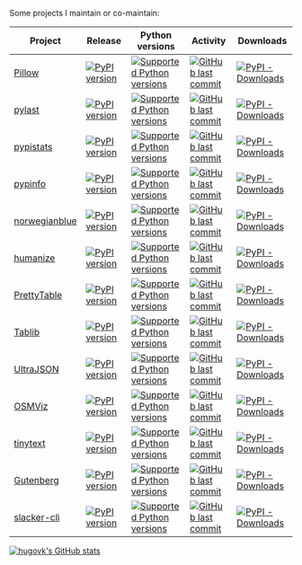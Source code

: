 Some projects I maintain or co-maintain:

[start_generated]: # (start_generated)

| Project                                                   | Release                                                                                                                                             | Python versions                                                                                                                                                                  | Activity                                                                                                                                                                     | Downloads                                                                                                                                                      |
|-----------------------------------------------------------|-----------------------------------------------------------------------------------------------------------------------------------------------------|----------------------------------------------------------------------------------------------------------------------------------------------------------------------------------|------------------------------------------------------------------------------------------------------------------------------------------------------------------------------|----------------------------------------------------------------------------------------------------------------------------------------------------------------|
| [Pillow](https://github.com/python-pillow/Pillow)         | [![PyPI version](https://img.shields.io/pypi/v/Pillow?style=flat-square&logo=pypi&logoColor=FFE873)](https://pypi.org/project/Pillow)               | [![Supported Python versions](https://img.shields.io/pypi/pyversions/Pillow.svg?style=flat-square&logo=python&logoColor=FFE873)](https://pypi.org/project/Pillow/)               | [![GitHub last commit](https://img.shields.io/github/last-commit/python-pillow/Pillow?style=flat-square&logo=github)](https://github.com/python-pillow/Pillow/commits)       | [![PyPI - Downloads](https://img.shields.io/pypi/dm/Pillow?style=flat-square&logo=pypi&logoColor=FFE873)](https://pypistats.org/packages/Pillow)               |
| [pylast](https://github.com/pylast/pylast)                | [![PyPI version](https://img.shields.io/pypi/v/pylast?style=flat-square&logo=pypi&logoColor=FFE873)](https://pypi.org/project/pylast)               | [![Supported Python versions](https://img.shields.io/pypi/pyversions/pylast.svg?style=flat-square&logo=python&logoColor=FFE873)](https://pypi.org/project/pylast/)               | [![GitHub last commit](https://img.shields.io/github/last-commit/pylast/pylast?style=flat-square&logo=github)](https://github.com/pylast/pylast/commits)                     | [![PyPI - Downloads](https://img.shields.io/pypi/dm/pylast?style=flat-square&logo=pypi&logoColor=FFE873)](https://pypistats.org/packages/pylast)               |
| [pypistats](https://github.com/hugovk/pypistats)          | [![PyPI version](https://img.shields.io/pypi/v/pypistats?style=flat-square&logo=pypi&logoColor=FFE873)](https://pypi.org/project/pypistats)         | [![Supported Python versions](https://img.shields.io/pypi/pyversions/pypistats.svg?style=flat-square&logo=python&logoColor=FFE873)](https://pypi.org/project/pypistats/)         | [![GitHub last commit](https://img.shields.io/github/last-commit/hugovk/pypistats?style=flat-square&logo=github)](https://github.com/hugovk/pypistats/commits)               | [![PyPI - Downloads](https://img.shields.io/pypi/dm/pypistats?style=flat-square&logo=pypi&logoColor=FFE873)](https://pypistats.org/packages/pypistats)         |
| [pypinfo](https://github.com/ofek/pypinfo)                | [![PyPI version](https://img.shields.io/pypi/v/pypinfo?style=flat-square&logo=pypi&logoColor=FFE873)](https://pypi.org/project/pypinfo)             | [![Supported Python versions](https://img.shields.io/pypi/pyversions/pypinfo.svg?style=flat-square&logo=python&logoColor=FFE873)](https://pypi.org/project/pypinfo/)             | [![GitHub last commit](https://img.shields.io/github/last-commit/ofek/pypinfo?style=flat-square&logo=github)](https://github.com/ofek/pypinfo/commits)                       | [![PyPI - Downloads](https://img.shields.io/pypi/dm/pypinfo?style=flat-square&logo=pypi&logoColor=FFE873)](https://pypistats.org/packages/pypinfo)             |
| [norwegianblue](https://github.com/hugovk/norwegianblue)  | [![PyPI version](https://img.shields.io/pypi/v/norwegianblue?style=flat-square&logo=pypi&logoColor=FFE873)](https://pypi.org/project/norwegianblue) | [![Supported Python versions](https://img.shields.io/pypi/pyversions/norwegianblue.svg?style=flat-square&logo=python&logoColor=FFE873)](https://pypi.org/project/norwegianblue/) | [![GitHub last commit](https://img.shields.io/github/last-commit/hugovk/norwegianblue?style=flat-square&logo=github)](https://github.com/hugovk/norwegianblue/commits)       | [![PyPI - Downloads](https://img.shields.io/pypi/dm/norwegianblue?style=flat-square&logo=pypi&logoColor=FFE873)](https://pypistats.org/packages/norwegianblue) |
| [humanize](https://github.com/jmoiron/humanize)           | [![PyPI version](https://img.shields.io/pypi/v/humanize?style=flat-square&logo=pypi&logoColor=FFE873)](https://pypi.org/project/humanize)           | [![Supported Python versions](https://img.shields.io/pypi/pyversions/humanize.svg?style=flat-square&logo=python&logoColor=FFE873)](https://pypi.org/project/humanize/)           | [![GitHub last commit](https://img.shields.io/github/last-commit/jmoiron/humanize?style=flat-square&logo=github)](https://github.com/jmoiron/humanize/commits)               | [![PyPI - Downloads](https://img.shields.io/pypi/dm/humanize?style=flat-square&logo=pypi&logoColor=FFE873)](https://pypistats.org/packages/humanize)           |
| [PrettyTable](https://github.com/jazzband/prettytable)    | [![PyPI version](https://img.shields.io/pypi/v/PrettyTable?style=flat-square&logo=pypi&logoColor=FFE873)](https://pypi.org/project/PrettyTable)     | [![Supported Python versions](https://img.shields.io/pypi/pyversions/PrettyTable.svg?style=flat-square&logo=python&logoColor=FFE873)](https://pypi.org/project/PrettyTable/)     | [![GitHub last commit](https://img.shields.io/github/last-commit/jazzband/prettytable?style=flat-square&logo=github)](https://github.com/jazzband/prettytable/commits)       | [![PyPI - Downloads](https://img.shields.io/pypi/dm/PrettyTable?style=flat-square&logo=pypi&logoColor=FFE873)](https://pypistats.org/packages/PrettyTable)     |
| [Tablib](https://github.com/jazzband/tablib)              | [![PyPI version](https://img.shields.io/pypi/v/Tablib?style=flat-square&logo=pypi&logoColor=FFE873)](https://pypi.org/project/Tablib)               | [![Supported Python versions](https://img.shields.io/pypi/pyversions/Tablib.svg?style=flat-square&logo=python&logoColor=FFE873)](https://pypi.org/project/Tablib/)               | [![GitHub last commit](https://img.shields.io/github/last-commit/jazzband/tablib?style=flat-square&logo=github)](https://github.com/jazzband/tablib/commits)                 | [![PyPI - Downloads](https://img.shields.io/pypi/dm/Tablib?style=flat-square&logo=pypi&logoColor=FFE873)](https://pypistats.org/packages/Tablib)               |
| [UltraJSON](https://github.com/ultrajson/ultrajson)       | [![PyPI version](https://img.shields.io/pypi/v/ujson?style=flat-square&logo=pypi&logoColor=FFE873)](https://pypi.org/project/ujson)                 | [![Supported Python versions](https://img.shields.io/pypi/pyversions/ujson.svg?style=flat-square&logo=python&logoColor=FFE873)](https://pypi.org/project/ujson/)                 | [![GitHub last commit](https://img.shields.io/github/last-commit/ultrajson/ultrajson?style=flat-square&logo=github)](https://github.com/ultrajson/ultrajson/commits)         | [![PyPI - Downloads](https://img.shields.io/pypi/dm/ujson?style=flat-square&logo=pypi&logoColor=FFE873)](https://pypistats.org/packages/ujson)                 |
| [OSMViz](https://github.com/hugovk/osmviz)                | [![PyPI version](https://img.shields.io/pypi/v/OSMViz?style=flat-square&logo=pypi&logoColor=FFE873)](https://pypi.org/project/OSMViz)               | [![Supported Python versions](https://img.shields.io/pypi/pyversions/OSMViz.svg?style=flat-square&logo=python&logoColor=FFE873)](https://pypi.org/project/OSMViz/)               | [![GitHub last commit](https://img.shields.io/github/last-commit/hugovk/osmviz?style=flat-square&logo=github)](https://github.com/hugovk/osmviz/commits)                     | [![PyPI - Downloads](https://img.shields.io/pypi/dm/OSMViz?style=flat-square&logo=pypi&logoColor=FFE873)](https://pypistats.org/packages/OSMViz)               |
| [tinytext](https://github.com/hugovk/tinytext)            | [![PyPI version](https://img.shields.io/pypi/v/tinytext?style=flat-square&logo=pypi&logoColor=FFE873)](https://pypi.org/project/tinytext)           | [![Supported Python versions](https://img.shields.io/pypi/pyversions/tinytext.svg?style=flat-square&logo=python&logoColor=FFE873)](https://pypi.org/project/tinytext/)           | [![GitHub last commit](https://img.shields.io/github/last-commit/hugovk/tinytext?style=flat-square&logo=github)](https://github.com/hugovk/tinytext/commits)                 | [![PyPI - Downloads](https://img.shields.io/pypi/dm/tinytext?style=flat-square&logo=pypi&logoColor=FFE873)](https://pypistats.org/packages/tinytext)           |
| [Gutenberg](https://github.com/c-w/gutenberg)             | [![PyPI version](https://img.shields.io/pypi/v/Gutenberg?style=flat-square&logo=pypi&logoColor=FFE873)](https://pypi.org/project/Gutenberg)         | [![Supported Python versions](https://img.shields.io/pypi/pyversions/Gutenberg.svg?style=flat-square&logo=python&logoColor=FFE873)](https://pypi.org/project/Gutenberg/)         | [![GitHub last commit](https://img.shields.io/github/last-commit/c-w/gutenberg?style=flat-square&logo=github)](https://github.com/c-w/gutenberg/commits)                     | [![PyPI - Downloads](https://img.shields.io/pypi/dm/Gutenberg?style=flat-square&logo=pypi&logoColor=FFE873)](https://pypistats.org/packages/Gutenberg)         |
| [slacker-cli](https://github.com/juanpabloaj/slacker-cli) | [![PyPI version](https://img.shields.io/pypi/v/slacker-cli?style=flat-square&logo=pypi&logoColor=FFE873)](https://pypi.org/project/slacker-cli)     | [![Supported Python versions](https://img.shields.io/pypi/pyversions/slacker-cli.svg?style=flat-square&logo=python&logoColor=FFE873)](https://pypi.org/project/slacker-cli/)     | [![GitHub last commit](https://img.shields.io/github/last-commit/juanpabloaj/slacker-cli?style=flat-square&logo=github)](https://github.com/juanpabloaj/slacker-cli/commits) | [![PyPI - Downloads](https://img.shields.io/pypi/dm/slacker-cli?style=flat-square&logo=pypi&logoColor=FFE873)](https://pypistats.org/packages/slacker-cli)     |

[end_generated]: # (end_generated)

[![hugovk's GitHub stats](https://github-readme-stats.vercel.app/api?username=hugovk&count_private=true&show_icons=true)](https://github.com/anuraghazra/github-readme-stats)
